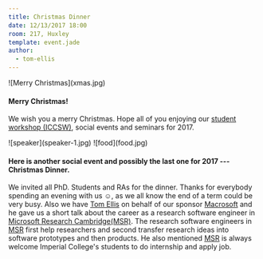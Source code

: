```yaml
---
title: Christmas Dinner 
date: 12/13/2017 18:00
room: 217, Huxley
template: event.jade
author:
  - tom-ellis 
---
```



<div class="post-img-fix-height">
![Merry Christmas](xmas.jpg)
</div>

#### Merry Christmas!

We wish you a merry Christmas.
Hope all of you enjoying our [student workshop (ICCSW)](/workshops/), social events and seminars for 2017.

<div class="post-img-to-right">
![speaker](speaker-1.jpg)
![food](food.jpg)
</div>

#### Here is another social event and possibly the last one for 2017 --- Christmas Dinner. 

We invited all PhD. Students and RAs for the dinner.
Thanks for everybody spending an evening with us ☺, as we all know the end of a term could be very busy.
Also we have [Tom Ellis](https://www.microsoft.com/en-us/research/people/toelli/) on behalf of our sponsor [Macrosoft](https://www.microsoft.com/en-gb/) and he gave us a short talk about the career as a research software engineer in [Microsoft Research Cambridge(MSR)](https://www.microsoft.com/en-us/research/lab/microsoft-research-cambridge/).
The research software engineers in [MSR](https://www.microsoft.com/en-us/research/lab/microsoft-research-cambridge/) first help researchers and second transfer research ideas into software prototypes and then products.
He also mentioned [MSR](https://www.microsoft.com/en-us/research/lab/microsoft-research-cambridge/) is always welcome Imperial College's students to do internship and apply job.

 <span class="more"></span>


